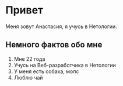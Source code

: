 # Привет
Меня зовут Анастасия, я учусь в Нетологии.

## Немного фактов обо мне 
1. Мне 22 года
2. Учусь на Веб-разработчика в Нетологии 
3. У меня есть собака, мопс
4. Люблю чай 

